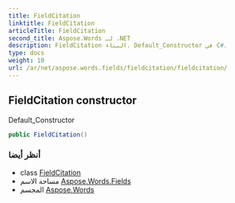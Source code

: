 ```yaml
---
title: FieldCitation
linktitle: FieldCitation
articleTitle: FieldCitation
second_title: Aspose.Words لـ .NET
description: FieldCitation البناء. Default_Constructor في C#.
type: docs
weight: 10
url: /ar/net/aspose.words.fields/fieldcitation/fieldcitation/
---
```

## FieldCitation constructor

Default_Constructor

```csharp
public FieldCitation()
```

### أنظر أيضا

* class [FieldCitation](../)
* مساحة الاسم [Aspose.Words.Fields](../../../aspose.words.fields/)
* المجسم [Aspose.Words](../../../)
